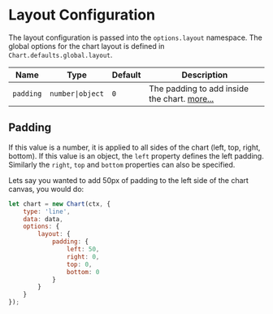 # Layout Configuration

The layout configuration is passed into the `options.layout` namespace. The global options for the chart layout is defined in `Chart.defaults.global.layout`.

| Name | Type | Default | Description
| ---- | ---- | ------- | -----------
| `padding` | <code>number&#124;object</code> | `0` | The padding to add inside the chart. [more...](#padding)

## Padding
If this value is a number, it is applied to all sides of the chart (left, top, right, bottom). If this value is an object, the `left` property defines the left padding. Similarly the `right`, `top` and `bottom` properties can also be specified.

Lets say you wanted to add 50px of padding to the left side of the chart canvas, you would do:

```javascript
let chart = new Chart(ctx, {
    type: 'line',
    data: data,
    options: {
        layout: {
            padding: {
                left: 50,
                right: 0,
                top: 0,
                bottom: 0
            }
        }
    }
});
```
